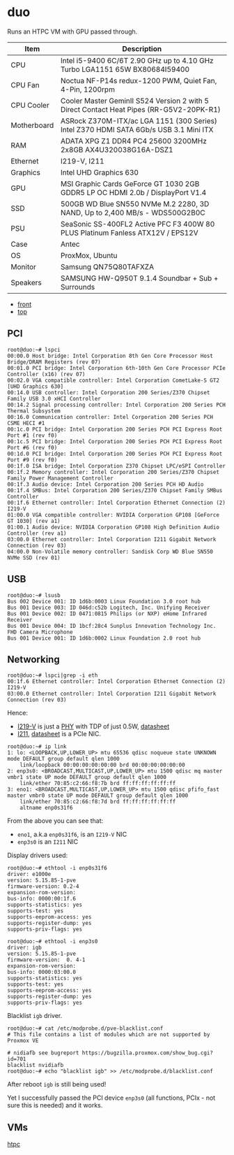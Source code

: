 # duo

Runs an HTPC VM with GPU passed through.

Item|Description
----|----------
CPU|Intel i5-9400 6C/6T 2.90 GHz up to 4.10 GHz Turbo LGA1151 65W BX80684I59400
CPU Fan|Noctua NF-P14s redux-1200 PWM, Quiet Fan, 4-Pin, 1200rpm
CPU Cooler|Cooler Master GeminII S524 Version 2 with 5 Direct Contact Heat Pipes (RR-G5V2-20PK-R1)
Motherboard|ASRock Z370M-ITX/ac LGA 1151 (300 Series) Intel Z370 HDMI SATA 6Gb/s USB 3.1 Mini ITX
RAM|ADATA XPG Z1 DDR4 PC4 25600 3200MHz 2x8GB AX4U320038G16A-DSZ1
Ethernet|I219-V, I211
Graphics|Intel UHD Graphics 630
GPU|MSI Graphic Cards GeForce GT 1030  2GB GDDR5 LP OC HDMI 2.0b / DisplayPort V1.4
SSD|500GB WD Blue SN550 NVMe M.2 2280, 3D NAND, Up to 2,400 MB/s - WDS500G2B0C
PSU|SeaSonic SS-400FL2 Active PFC F3 400W 80 PLUS Platinum Fanless ATX12V / EPS12V
Case|Antec
OS|ProxMox, Ubuntu
Monitor|Samsung QN75Q80TAFXZA
Speakers|SAMSUNG HW-Q950T 9.1.4 Soundbar + Sub + Surrounds



* [front](front.jpg)
* [top](top.jpg)


## PCI

```
root@duo:~# lspci
00:00.0 Host bridge: Intel Corporation 8th Gen Core Processor Host Bridge/DRAM Registers (rev 07)
00:01.0 PCI bridge: Intel Corporation 6th-10th Gen Core Processor PCIe Controller (x16) (rev 07)
00:02.0 VGA compatible controller: Intel Corporation CometLake-S GT2 [UHD Graphics 630]
00:14.0 USB controller: Intel Corporation 200 Series/Z370 Chipset Family USB 3.0 xHCI Controller
00:14.2 Signal processing controller: Intel Corporation 200 Series PCH Thermal Subsystem
00:16.0 Communication controller: Intel Corporation 200 Series PCH CSME HECI #1
00:1c.0 PCI bridge: Intel Corporation 200 Series PCH PCI Express Root Port #1 (rev f0)
00:1c.5 PCI bridge: Intel Corporation 200 Series PCH PCI Express Root Port #6 (rev f0)
00:1d.0 PCI bridge: Intel Corporation 200 Series PCH PCI Express Root Port #9 (rev f0)
00:1f.0 ISA bridge: Intel Corporation Z370 Chipset LPC/eSPI Controller
00:1f.2 Memory controller: Intel Corporation 200 Series/Z370 Chipset Family Power Management Controller
00:1f.3 Audio device: Intel Corporation 200 Series PCH HD Audio
00:1f.4 SMBus: Intel Corporation 200 Series/Z370 Chipset Family SMBus Controller
00:1f.6 Ethernet controller: Intel Corporation Ethernet Connection (2) I219-V
01:00.0 VGA compatible controller: NVIDIA Corporation GP108 [GeForce GT 1030] (rev a1)
01:00.1 Audio device: NVIDIA Corporation GP108 High Definition Audio Controller (rev a1)
03:00.0 Ethernet controller: Intel Corporation I211 Gigabit Network Connection (rev 03)
04:00.0 Non-Volatile memory controller: Sandisk Corp WD Blue SN550 NVMe SSD (rev 01)
```

## USB

```
root@duo:~# lsusb
Bus 002 Device 001: ID 1d6b:0003 Linux Foundation 3.0 root hub
Bus 001 Device 003: ID 046d:c52b Logitech, Inc. Unifying Receiver
Bus 001 Device 002: ID 0471:0815 Philips (or NXP) eHome Infrared Receiver
Bus 001 Device 004: ID 1bcf:28c4 Sunplus Innovation Technology Inc. FHD Camera Microphone
Bus 001 Device 001: ID 1d6b:0002 Linux Foundation 2.0 root hub
```

## Networking

```
root@duo:~# lspci|grep -i eth
00:1f.6 Ethernet controller: Intel Corporation Ethernet Connection (2) I219-V
03:00.0 Ethernet controller: Intel Corporation I211 Gigabit Network Connection (rev 03)
```
Hence:
* [I219-V](https://ark.intel.com/content/www/us/en/ark/products/82186/intel-ethernet-connection-i219v.html)
is just a [PHY](https://en.wikipedia.org/wiki/Physical_layer) with TDP of just
0.5W, [datasheet](https://cdrdv2.intel.com/v1/dl/getcontent/612523)
* [I211](https://www.intel.com/content/www/us/en/products/sku/64404/intel-ethernet-controller-i211at/specifications.html),
[datasheet](https://cdrdv2.intel.com/v1/dl/getcontent/333017) is a PCIe NIC.


```
root@duo:~# ip link
1: lo: <LOOPBACK,UP,LOWER_UP> mtu 65536 qdisc noqueue state UNKNOWN mode DEFAULT group default qlen 1000
    link/loopback 00:00:00:00:00:00 brd 00:00:00:00:00:00
2: enp3s0: <BROADCAST,MULTICAST,UP,LOWER_UP> mtu 1500 qdisc mq master vmbr1 state UP mode DEFAULT group default qlen 1000
    link/ether 70:85:c2:66:f8:7b brd ff:ff:ff:ff:ff:ff
3: eno1: <BROADCAST,MULTICAST,UP,LOWER_UP> mtu 1500 qdisc pfifo_fast master vmbr0 state UP mode DEFAULT group default qlen 1000
    link/ether 70:85:c2:66:f8:7d brd ff:ff:ff:ff:ff:ff
    altname enp0s31f6
```

From the above you can see that:

* `eno1`, a.k.a `enp0s31f6`, is an `I219-V` NIC
* `enp3s0` is an `I211` NIC

Display drivers used:

```
root@duo:~# ethtool -i enp0s31f6
driver: e1000e
version: 5.15.85-1-pve
firmware-version: 0.2-4
expansion-rom-version:
bus-info: 0000:00:1f.6
supports-statistics: yes
supports-test: yes
supports-eeprom-access: yes
supports-register-dump: yes
supports-priv-flags: yes

root@duo:~# ethtool -i enp3s0
driver: igb
version: 5.15.85-1-pve
firmware-version:  0. 4-1
expansion-rom-version:
bus-info: 0000:03:00.0
supports-statistics: yes
supports-test: yes
supports-eeprom-access: yes
supports-register-dump: yes
supports-priv-flags: yes
```

Blacklist `igb` driver.

```
root@duo:~# cat /etc/modprobe.d/pve-blacklist.conf
# This file contains a list of modules which are not supported by Proxmox VE

# nidiafb see bugreport https://bugzilla.proxmox.com/show_bug.cgi?id=701
blacklist nvidiafb
root@duo:~# echo "blacklist igb" >> /etc/modprobe.d/blacklist.conf
```

After reboot `igb` is still being used!

Yet I successfully passed the PCI device `enp3s0` (all functions, PCIx -
not sure this is needed) and it works.


## VMs

[htpc](htpc.html)
